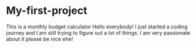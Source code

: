 # My-first-project
This is a monthly budget calculator
Hello everybody! I just started a coding journey and I am still trying to figure out a lot of things. I am very passionate about it please be nice ehe!
